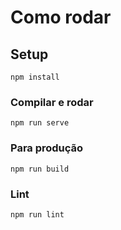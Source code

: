 # Como rodar

## Setup
```
npm install
```

### Compilar e rodar
```
npm run serve
```

### Para produção
```
npm run build
```

### Lint
```
npm run lint
```

